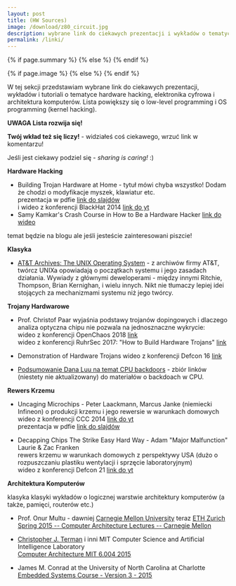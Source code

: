 ```yaml
---
layout: post
title: (HW Sources)
image: /download/z80_circuit.jpg
description: wybrane link do ciekawych prezentacji i wykładów o tematyce hardware hacking i architektura komputerów
permalink: /linki/
---
```


<!-- Twitter cards -->
<meta name="twitter:site"    content="@{{ site.twitter_username }}">
<meta name="twitter:creator" content="@{{ page.author }}">
<meta name="twitter:title"   content="{{ page.title }}">

{% if page.summary %}
<meta name="twitter:description" content="wybrane link do ciekawych prezentacji i wykładów o tematyce hardware hacking i architektura komputerów">
{% else %}
<meta name="twitter:description" content="wybrane link do ciekawych prezentacji i wykładów o tematyce hardware hacking i architektura komputerów">
{% endif %}

{% if page.image %}
<meta name="twitter:card"  content="summary_large_image">
<meta name="twitter:image" content="https://{{ site.url }}{{ page.image }}">
{% else %}
<meta name="twitter:card"  content="summary">
<meta name="twitter:image" content="https://{{ site.title_image }}">
{% endif %}
<!-- end of Twitter cards -->
    
W tej sekcji przedstawiam wybrane link do ciekawych prezentacji, wykładów i tutoriali o tematyce hardware hacking, elektronika cyfrowa i architektura komputerów. 
Lista powiększy się o low-level programming i OS programming (kernel hacking).

**UWAGA Lista rozwija się!** 

**Twój wkład też się liczy!** - widziałeś coś ciekawego, wrzuć link w komentarzu!

Jeśli jest ciekawy podziel się - *sharing is caring!* :)


**Hardware Hacking**

* Building Trojan Hardware at Home - tytuł mówi chyba wszystko! Dodam że chodzi o modyfikacje
myszek, klawiatur etc.  
prezentacja w pdfie [link do slajdów](https://www.blackhat.com/docs/asia-14/materials/Dunning/Asia-14-Dunning-Building-Trojan-Hardware-At-Home.pdf)  
i wideo z konferencji BlackHat 2014 [link do yt](https://www.youtube.com/watch?v=QJ4KZ8vlo4g)  
* Samy Kamkar's Crash Course in How to Be a Hardware Hacker [link do wideo](https://www.youtube.com/watch?v=tlwXmNnXeSY)
  
temat będzie na blogu ale jeśli jesteście zainteresowani piszcie!

**Klasyka**
* [AT&T Archives: The UNIX Operating System](https://www.youtube.com/watch?v=tc4ROCJYbm0) - z archiwów firmy AT&T, twórcz UNIXa
opowiadają o początkach systemu i jego zasadach działania. Wywiady z głównymi deweloperami  - między innymi Ritchie, Thompson, Brian Kernighan, i wielu innych.
Nikt nie tłumaczy lepiej idei stojących za mechanizmami systemu niż jego twórcy. 


**Trojany Hardwarowe**

* Prof. Christof Paar wyjaśnia podstawy trojanów dopingowych i dlaczego analiza optyczna chipu nie pozwala na jednosznaczne wykrycie:  
wideo z konferencji OpenChaos 2018 [link](https://media.ccc.de/v/c4.openchaos.2018.01.hardware-trojans)  
wideo z konferencji RuhrSec 2017: "How to Build Hardware Trojans" [link](https://www.youtube.com/watch?v=46D_5F3_J4A)  

* Demonstration of Hardware Trojans wideo z konferencji Defcon 16 [link](https://www.youtube.com/watch?v=QGIKhJrb9aA)

* [Podsumowanie Dana Luu na temat CPU backdoors](https://www.youtube.com/watch?v=tc4ROCJYbm0) - zbiór linków (niestety nie aktualizowany) do materiałów o backdoach w CPU.

**Rewers Krzemu**

* Uncaging Microchips - Peter Laackmann, Marcus Janke (niemiecki Infineon) o produkcji krzemu i jego rewersie w warunkach domowych  
wideo z konferencji CCC 2014 [link do yt](https://www.youtube.com/watch?v=pIpxawdUb4I)  
prezentacja w pdfie [link do slajdów](https://events.ccc.de/congress/2014/Fahrplan/system/attachments/2512/original/Uncaging_Microchips-Marcus_Janke_Peter_Laackmann.pdf)  

* Decapping Chips The Strike Easy Hard Way - Adam "Major Malfunction" Laurie & Zac Franken  
rewers krzemu w warunkach domowych z perspektywy USA (dużo o rozpuszczaniu plastiku wentylacji i sprzęcie laboratoryjnym)  
wideo z konferencji Defcon 21 [link do yt](https://www.youtube.com/watch?v=0Z4aF-qiziM)  

**Architektura Komputerów**

klasyka klasyki wykładów o logicznej warstwie architektury komputerów (a także, pamięci, routerów etc.)

* Prof. Onur Multu - dawniej [Carnegie Mellon University](http://users.ece.cmu.edu/~omutlu/) teraz [ETH Zurich](https://people.inf.ethz.ch/omutlu/)  
[Spring 2015 -- Computer Architecture Lectures -- Carnegie Mellon](https://www.youtube.com/watch?v=zLP_X4wyHbY&list=PL5PHm2jkkXmi5CxxI7b3JCL1TWybTDtKq)

* [Christopher J. Terman](http://people.csail.mit.edu/cjt/) i inni 
MIT Computer Science and Artificial Intelligence Laboratory  
[Computer Architecture MIT 6.004 2015](https://www.youtube.com/playlist?list=PLWokBk9W7kzGqZYZz6BiaqtsrHQK_22u7)

* James M. Conrad at the University of North Carolina at Charlotte  
[Embedded Systems Course - Version 3 - 2015](https://www.youtube.com/watch?v=bvEDXDFbM_E&list=PLPIqCiMhcdO5gxLJWt_hY5CPMzqg75IU5)
